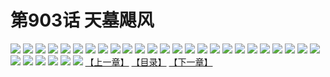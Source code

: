 # 第903话 天墓飓风
![](https://mhpic.xiaomingtaiji.net/comic/D/斗破苍穹/第903话F0_328428/1.jpg-zymk.middle.webp)
![](https://mhpic.xiaomingtaiji.net/comic/D/斗破苍穹/第903话F0_328428/2.jpg-zymk.middle.webp)
![](https://mhpic.xiaomingtaiji.net/comic/D/斗破苍穹/第903话F0_328428/3.jpg-zymk.middle.webp)
![](https://mhpic.xiaomingtaiji.net/comic/D/斗破苍穹/第903话F0_328428/4.jpg-zymk.middle.webp)
![](https://mhpic.xiaomingtaiji.net/comic/D/斗破苍穹/第903话F0_328428/5.jpg-zymk.middle.webp)
![](https://mhpic.xiaomingtaiji.net/comic/D/斗破苍穹/第903话F0_328428/6.jpg-zymk.middle.webp)
![](https://mhpic.xiaomingtaiji.net/comic/D/斗破苍穹/第903话F0_328428/7.jpg-zymk.middle.webp)
![](https://mhpic.xiaomingtaiji.net/comic/D/斗破苍穹/第903话F0_328428/8.jpg-zymk.middle.webp)
![](https://mhpic.xiaomingtaiji.net/comic/D/斗破苍穹/第903话F0_328428/9.jpg-zymk.middle.webp)
![](https://mhpic.xiaomingtaiji.net/comic/D/斗破苍穹/第903话F0_328428/10.jpg-zymk.middle.webp)
![](https://mhpic.xiaomingtaiji.net/comic/D/斗破苍穹/第903话F0_328428/11.jpg-zymk.middle.webp)
![](https://mhpic.xiaomingtaiji.net/comic/D/斗破苍穹/第903话F0_328428/12.jpg-zymk.middle.webp)
![](https://mhpic.xiaomingtaiji.net/comic/D/斗破苍穹/第903话F0_328428/13.jpg-zymk.middle.webp)
![](https://mhpic.xiaomingtaiji.net/comic/D/斗破苍穹/第903话F0_328428/14.jpg-zymk.middle.webp)
![](https://mhpic.xiaomingtaiji.net/comic/D/斗破苍穹/第903话F0_328428/15.jpg-zymk.middle.webp)
![](https://mhpic.xiaomingtaiji.net/comic/D/斗破苍穹/第903话F0_328428/16.jpg-zymk.middle.webp)
![](https://mhpic.xiaomingtaiji.net/comic/D/斗破苍穹/第903话F0_328428/17.jpg-zymk.middle.webp)
![](https://mhpic.xiaomingtaiji.net/comic/D/斗破苍穹/第903话F0_328428/18.jpg-zymk.middle.webp)
![](https://mhpic.xiaomingtaiji.net/comic/D/斗破苍穹/第903话F0_328428/19.jpg-zymk.middle.webp)
![](https://mhpic.xiaomingtaiji.net/comic/D/斗破苍穹/第903话F0_328428/20.jpg-zymk.middle.webp)
![](https://mhpic.xiaomingtaiji.net/comic/D/斗破苍穹/第903话F0_328428/21.jpg-zymk.middle.webp)
![](https://mhpic.xiaomingtaiji.net/comic/D/斗破苍穹/第903话F0_328428/22.jpg-zymk.middle.webp)
![](https://mhpic.xiaomingtaiji.net/comic/D/斗破苍穹/第903话F0_328428/23.jpg-zymk.middle.webp)
![](https://mhpic.xiaomingtaiji.net/comic/D/斗破苍穹/第903话F0_328428/24.jpg-zymk.middle.webp)
![](https://mhpic.xiaomingtaiji.net/comic/D/斗破苍穹/第903话F0_328428/25.jpg-zymk.middle.webp)
![](https://mhpic.xiaomingtaiji.net/comic/D/斗破苍穹/第903话F0_328428/26.jpg-zymk.middle.webp)
![](https://mhpic.xiaomingtaiji.net/comic/D/斗破苍穹/第903话F0_328428/27.jpg-zymk.middle.webp)
![](https://mhpic.xiaomingtaiji.net/comic/D/斗破苍穹/第903话F0_328428/28.jpg-zymk.middle.webp)
![](https://mhpic.xiaomingtaiji.net/comic/D/斗破苍穹/第903话F0_328428/29.jpg-zymk.middle.webp)
![](https://mhpic.xiaomingtaiji.net/comic/D/斗破苍穹/第903话F0_328428/30.jpg-zymk.middle.webp)
![](https://mhpic.xiaomingtaiji.net/comic/D/斗破苍穹/第903话F0_328428/31.jpg-zymk.middle.webp)
[【上一章】](./906.md)
[【目录】](./README.md)
[【下一章】](./908.md)
